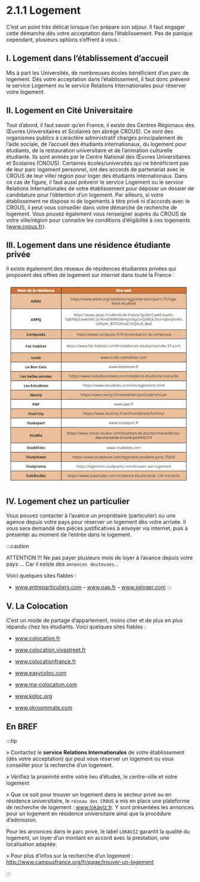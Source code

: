 # 2.1.1 Logement

C’est un point très délicat lorsque l’on prépare son séjour. Il faut engager cette démarche dès
votre acceptation dans l’établissement. Pas de panique cependant, plusieurs options s’offrent
à vous :

## I. Logement dans l’établissement d’accueil
Mis à part les Universités, de nombreuses écoles bénéficient d’un parc de logement. Dès
votre acceptation dans l’établissement, il faut donc prévenir le service Logement ou le
service Relations Internationales pour réserver votre logement.

## II. Logement en Cité Universitaire
Tout d’abord, il faut savoir qu’en France, il existe des Centres Régionaux des Œuvres
Universitaires et Scolaires (en abrégé CROUS). Ce sont des organismes publics à
caractère administratif chargés principalement de l’aide sociale, de l’accueil des
étudiants internationaux, du logement pour étudiants, de la restauration universitaire
et de l’animation culturelle étudiante. Ils sont animés par le Centre National des Œuvres
Universitaires et Scolaires (CNOUS). Certaines écoles/universités qui ne bénéficient pas de
leur parc logement personnel, ont des accords de partenariat avec le CROUS de leur ville/
région pour loger des étudiants internationaux. Dans ce cas de figure, il faut aussi prévenir
le service Logement ou le service Relations Internationales de votre établissement pour
déposer un dossier de candidature pour l’obtention d’un logement. Par ailleurs, si votre
établissement ne dispose ni de logements à titre privé ni d’accords avec le CROUS, il peut
vous conseiller dans votre démarche de recherche de logement. Vous pouvez également
vous renseigner auprès du CROUS de votre ville/région pour connaitre les conditions
d’éligibilité à ces logements (www.cnous.fr).

## III. Logement dans une résidence étudiante privée
Il existe également des réseaux de résidences étudiantes privées qui proposent des offres
de logement sur internet dans toute la France :

![Equipe-divalt](/img/residences-etudiant.png)

## IV. Logement chez un particulier
Vous pouvez contacter à l’avance un propriétaire (particulier) ou une agence depuis
votre pays pour réserver un logement dès votre arrivée. Il vous sera demandé des pièces
justificatives à envoyer via internet, puis à présenter au moment de l’entrée dans le
logement.

:::caution

ATTENTION !!! Ne pas payer plusieurs mois de loyer à l’avance depuis votre pays … 
Car il existe des `annonces douteuses`…

Voici quelques sites fiables :
-  www.entreparticuliers.com 
–  www.pap.fr 
–  www.seloger.com
:::

## V. La Colocation
C’est un mode de partage d’appartement, moins cher et de plus en plus répandu chez les
étudiants. Voici quelques sites fiables :

- www.colocation.fr 

- www.colocation.vivastreet.fr

- www.colocationfrance.fr 

-  www.easycoloc.com 

- www.ma-colocation.com 

- www.koloc.org 

- www.okroommate.com


## En BREF

:::tip

» Contactez le **service Relations Internationales** de votre établissement (dès votre acceptation) qui peut vous réserver un logement ou vous conseiller
pour la recherche d’un logement.


» Vérifiez la proximité entre votre lieu d’études, le centre-ville et votre logement


» Que ce soit pour trouver un logement dans le secteur privé ou en résidence universitaire, le `réseau des CROUS` a mis en place une plateforme de recherche de logement : www.lokaviz.fr. Y sont présentées les annonces pour
un logement en résidence universitaire ainsi que la procédure d’admission.

Pour les annonces dans le parc privé, le label `LOKAVIZ` garantit la qualité du logement, un loyer d’un montant en accord avec la prestation, une localisation
adaptée.

» Pour plus d’infos sur la recherche d’un logement : http://www.campusfrance.org/fr/page/trouver-un-logement

:::